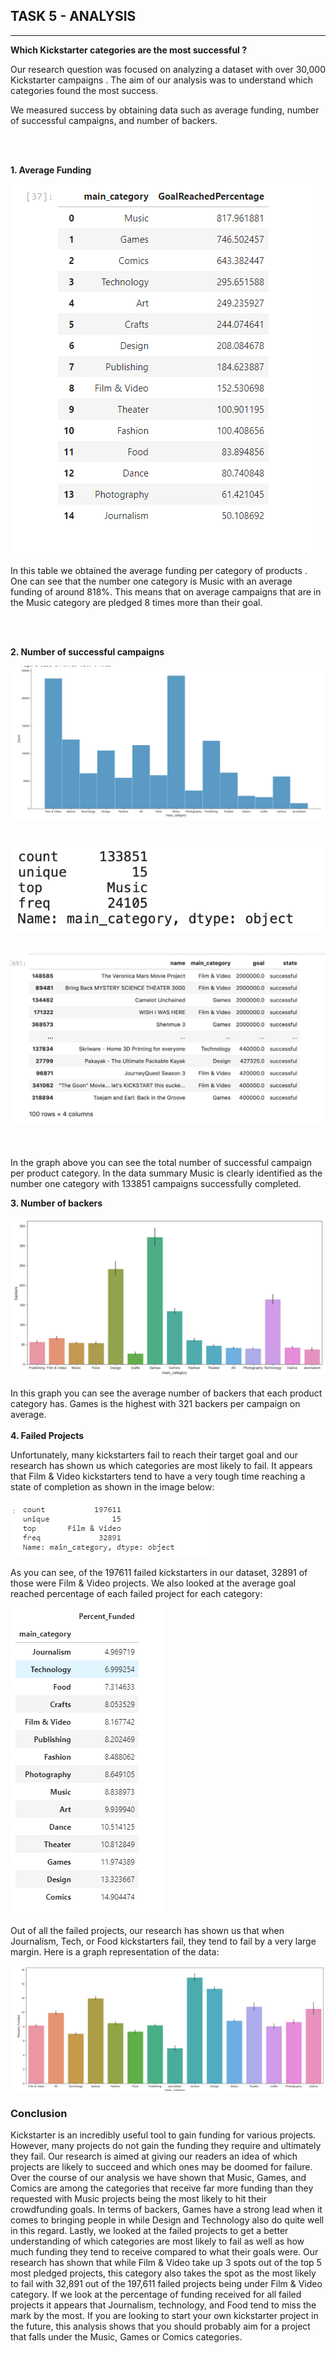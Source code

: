 ## TASK 5 - ANALYSIS
---
**Which Kickstarter categories are the most successful ?**

Our research question  was focused on analyzing a dataset with over 30,000 Kickstarter campaigns . The aim of our analysis was to understand which categories found the most success.   

We  measured success by obtaining data  such as average funding, number of successful campaigns, and number of backers. 

<br/><br/>

**1.	Average Funding** 

![alt text](Table1.png)

In this table we obtained the average funding per category of products . One can see that the number one category is Music with an average funding of around 818%. This means that on average campaigns that are in the Music category are pledged 8 times more than their goal. 

<br/><br/>

**2.	Number of successful campaigns**

![alt text](Table6.png)
<br></br>

![alt text](Table7.png)
<br></br>

![alt text](Table2.png)

<br/><br/>
In the graph above you can see the total number of successful campaign per product category.  In the data summary  Music is clearly identified  as the number one category with 133851 campaigns successfully completed. 

**3.	Number of backers**

![alt text](Table3.png)
<br></br>
In this graph you can see the average  number of backers that each product category has. Games is the highest with 321 backers per campaign on average.
<br></br>
**4.	Failed Projects**

Unfortunately, many kickstarters fail to reach their target goal and our research has shown us which categories are most likely to fail. It appears that Film & Video kickstarters tend to have a very tough time reaching a state of completion as shown in the image below:

![alt text](coleton_table3.png)


As you can see, of the 197611 failed kickstarters in our dataset, 32891 of those were Film & Video projects. We also looked at the average goal reached percentage of each failed project for each category:

![alt text](coleton_table1.png)


Out of all the failed projects, our research has shown us that when Journalism, Tech, or Food kickstarters fail, they tend to fail by a very large margin. Here is a graph representation of the data:

![alt text](coleton_table2.png)

### Conclusion

Kickstarter is an incredibly useful tool to gain funding for various projects. However, many projects do not gain the funding they require and ultimately they fail. Our research is aimed at giving our readers an idea of which projects are likely to succeed and which ones may be doomed for failure. Over the course of our analysis we have shown that Music, Games, and Comics are among the categories that receive far more funding than they requested with Music projects being the most likely to hit their crowdfunding goals. In terms of backers, Games have a strong lead when it comes to bringing people in while Design and Technology also do quite well in this regard. Lastly, we looked at the failed projects to get a better understanding of which categories are most likely to fail as well as how much funding they tend to receive compared to what their goals were. Our research has shown that while Film & Video take up 3 spots out of the top 5 most
pledged projects, this category also takes the spot as the most likely to fail with 32,891 out of the 197,611 failed projects being under Film & Video category. If we look at the percentage of funding received for all failed projects it appears that Journalism, technology, and Food tend to miss the mark by the most. If you are looking to start your own kickstarter project in the future, this analysis shows that you should probably aim for a project that falls under the Music, Games or Comics categories. 

